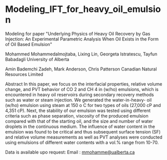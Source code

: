 # Modeling_IFT_for_heavy_oil_emulsion
Modeling for paper  "Underlying Physics of Heavy Oil Recovery by Gas Injection: An Experimental Parametric Analysis When Oil Exists in the Form of Oil Based Emulsion"

Mohammed Mohammedalmojtaba, Lixing Lin, Georgeta Istratescu, Tayfun Babadagli
University of Alberta

Amin Bademchi Zadeh, Mark Anderson, Chris Patterson
Canadian Natural Resources Limited


Abstract
In this paper, we focus on the interfacial properties, relative volume change, and PVT behavior
of CO 2 and CH 4 in (w/ho) emulsions, which is encountered in heavy oil reservoirs during
secondary recovery methods such as water or steam injection. We generated the water-in-heavy-
oil (w/ho) emulsion using steam at 150 o C for two types of oils (27,000 cP and 4,351 cP). Next,
the stability of our emulsion was tested using different criteria such as phase separation, viscosity
of the produced emulsion compared with that of the starting oil, and the size and number of
water droplets in the continuous medium. The influence of water content in the emulsion was
found to be critical and thus subsequent surface tension (SF) and relative volume measurements
as well as PVT analyses were conducted using emulsions of different water contents with a
vol.% range from 10-70.

Data is available upo request:
Email : mmohamme@ualberta.ca

